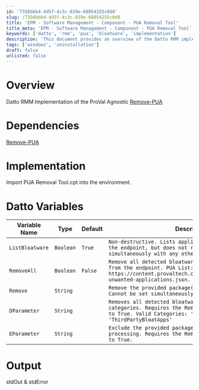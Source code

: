 ```yaml
---
id: '7356bbb4-4d5f-4c3c-839e-68054255c0d8'
slug: /7356bbb4-4d5f-4c3c-839e-68054255c0d8
title: 'EPM - Software Management - Component - PUA Removal Tool'
title_meta: 'EPM - Software Management - Component - PUA Removal Tool'
keywords: ['datto', 'rmm', 'pua', 'bloatware', 'implementation']
description: 'This document provides an overview of the Datto RMM implementation of the ProVal Agnostic Remove-PUA script, detailing its dependencies, implementation steps, and configuration variables for effective bloatware removal.'
tags: ['windows', 'uninstallation']
draft: false
unlisted: false
---
```


# Overview

Datto RMM Implementation of the ProVal Agnostic [Remove-PUA](/docs/fda5f79b-3e83-4561-af2b-2533f41c7443)

# Dependencies

[Remove-PUA](/docs/fda5f79b-3e83-4561-af2b-2533f41c7443)

# Implementation

Import PUA Removal Tool.cpt into the environment.

# Datto Variables

| Variable Name   | Type      | Default | Description                                                                                                                                                                              |
| --------------- | --------- | ------- | ---------------------------------------------------------------------------------------------------------------------------------------------------------------------------------------- |
| `ListBloatware` | `Boolean` | `True`  | `Non-destructive. Lists applicable bloatware detected on the endpoint, but does not remove. Cannot be set simultaneously with any other parameter.`                                      |
| `RemoveAll`     | `Boolean` | `False` | `Remove all detected bloatware listed in the PUA List from the endpoint. PUA List: https://content.provaltech.com/attachments/potentially-unwanted-applications.json. USE WITH CAUTION.` |
| `Remove`        | `String`  |         | `Remove the provided package(s) from the endpoint. Cannot be set simultaneously with RemoveAll.`                                                                                         |
| `DParameter`    | `String`  |         | `Removes all detected bloatware in the specified categories. Requires the RemoveAll variable to be set to True. Valid Categories: 'MsftBloatApps', 'ThirdPartyBloatApps'`                |
| `EParameter`    | `String`  |         | `Exclude the provided package(s) from RemoveAll processing. Requires the RemoveAll variable to be set to True.`                                                                          |

# Output

stdOut & stdError